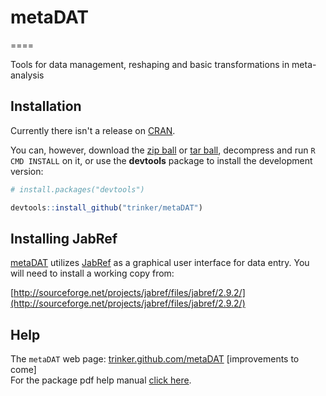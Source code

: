 # metaDAT
====

Tools for data management, reshaping and basic transformations in meta-analysis

## Installation

Currently there isn't a release on [CRAN](http://cran.r-project.org/).


You can, however, download the [zip ball](https://github.com/trinker/metaDAT) or [tar ball](https://github.com/trinker/metaDAT), decompress and run `R CMD INSTALL` on it, or use the **devtools** package to install the development version:

```r
# install.packages("devtools")

devtools::install_github("trinker/metaDAT")
```

## Installing JabRef

[metaDAT](http://trinker.github.com/metaDAT/) utilizes 
[JabRef](http://jabref.sourceforge.net/) as a graphical 
user interface for data entry.  You will need to install a working copy from:

[http://sourceforge.net/projects/jabref/files/jabref/2.9.2/](http://sourceforge.net/projects/jabref/files/jabref/2.9.2/)

## Help
The `metaDAT` web page: [trinker.github.com/metaDAT](http://trinker.github.com/metaDAT/)  [improvements to come]    
For the package pdf help manual [click here](https://dl.dropbox.com/u/61803503/metaDAT.pdf).

